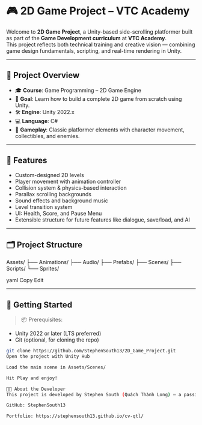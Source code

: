 # 🎮 2D Game Project – VTC Academy

Welcome to **2D Game Project**, a Unity-based side-scrolling platformer built as part of the **Game Development curriculum** at **VTC Academy**.  
This project reflects both technical training and creative vision — combining game design fundamentals, scripting, and real-time rendering in Unity.

---

## 📌 Project Overview

- 🎓 **Course**: Game Programming – 2D Game Engine
- 🧠 **Goal**: Learn how to build a complete 2D game from scratch using Unity.
- 🛠️ **Engine**: Unity 2022.x
- 💻 **Language**: C#
- 🎨 **Gameplay**: Classic platformer elements with character movement, collectibles, and enemies.

---

## 🧩 Features

- Custom-designed 2D levels
- Player movement with animation controller
- Collision system & physics-based interaction
- Parallax scrolling backgrounds
- Sound effects and background music
- Level transition system
- UI: Health, Score, and Pause Menu
- Extensible structure for future features like dialogue, save/load, and AI

---

## 🗂️ Project Structure

Assets/
├── Animations/
├── Audio/
├── Prefabs/
├── Scenes/
├── Scripts/
└── Sprites/

yaml
Copy
Edit

---

## 🚀 Getting Started

> 📦 Prerequisites:
- Unity 2022 or later (LTS preferred)
- Git (optional, for cloning the repo)

```bash
git clone https://github.com/StephenSouth13/2D_Game_Project.git
Open the project with Unity Hub

Load the main scene in Assets/Scenes/

Hit Play and enjoy!

🧑‍🎓 About the Developer
This project is developed by Stephen South (Quách Thành Long) — a passionate game programmer and Unity developer currently studying at VTC Academy.

GitHub: StephenSouth13

Portfolio: https://stephensouth13.github.io/cv-qtl/